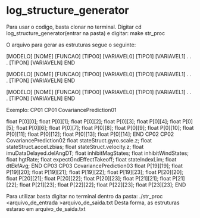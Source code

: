 # log_structure_generator

Para usar o codigo, basta clonar no terminal.
Digitar cd log_structure_generator(entrar na pasta) e digitar:
make str_proc 

O arquivo para gerar as estruturas segue o seguinte:


[MODELO] [NOME]
[FUNCAO]
[TIPO0] [VARIAVEL0]
[TIPO1] [VARIAVEL1]
.
.
.
[TIPON] [VARIAVELN]
END

[MODELO] [NOME]
[FUNCAO]
[TIPO0] [VARIAVEL0]
[TIPO1] [VARIAVEL1]
.
.
.
[TIPON] [VARIAVELN]
END

[MODELO] [NOME]
[FUNCAO]
[TIPO0] [VARIAVEL0]
[TIPO1] [VARIAVEL1]
.
.
.
[TIPON] [VARIAVELN]
END


Exemplo:
CP01 CP01
CovariancePrediction01

float P[0][0];
float P[0][1];
float P[0][2];
float P[0][3];
float P[0][4];
float P[0][5];
float P[0][6];
float P[0][7];
float P[0][8];
float P[0][9];
float P[0][10];
float P[0][11];
float P[0][12];
float P[0][13];
float P[0][14];
END
CP02 CP02
CovariancePrediction02
float stateStruct.gyro.scale.z;
float stateStruct.accel.zbias;
float stateStruct.velocity.z;
float imuDataDelayed.delAngDT;
float inhibitMagStates;
float inhibitWindStates;
float hgtRate;
float expectGndEffectTakeoff;
float stateIndexLim;
float dtEkfAvg;
END
CP03 CP03
CovariancePrediction03
float P[19][19];
float P[19][20];
float P[19][21];
float P[19][22];
float P[19][23];
float P[20][20];
float P[20][21];
float P[20][22];
float P[20][23];
float P[21][21];
float P[21][22];
float P[21][23];
float P[22][22];
float P[22][23];
float P[23][23];
END

Para utilizar basta digitar no terminal dentro da pasta:
./str_proc <arquivo_de_entrada >arquivo_de_saida.txt
Desta forma, as estruturas estarao em arquivo_de_saida.txt


